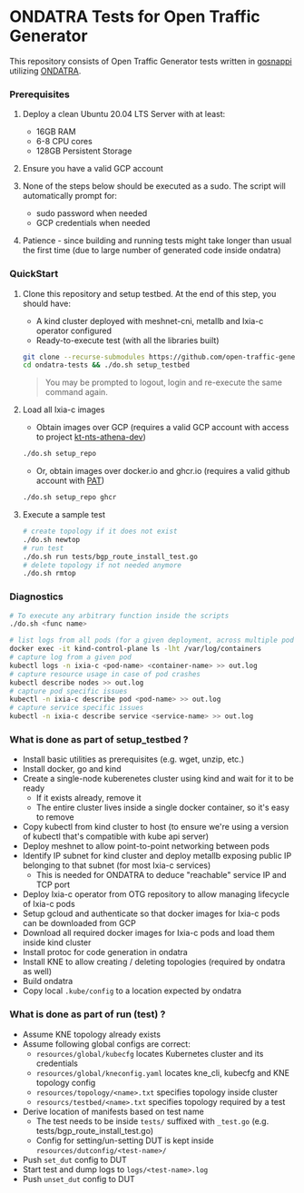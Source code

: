 # ONDATRA Tests for Open Traffic Generator

This repository consists of Open Traffic Generator tests written in [gosnappi](https://pkg.go.dev/github.com/open-traffic-generator/snappi/gosnappi) utilizing [ONDATRA](https://github.com/openconfig/ondatra).

### Prerequisites

1. Deploy a clean Ubuntu 20.04 LTS Server with at least:
   - 16GB RAM
   - 6-8 CPU cores
   - 128GB Persistent Storage

2. Ensure you have a valid GCP account

3. None of the steps below should be executed as a sudo. The script will automatically prompt for:
   - sudo password when needed
   - GCP credentials when needed

4. Patience - since building and running tests might take longer than usual the first time (due to large number of generated code inside ondatra)

### QuickStart

1. Clone this repository and setup testbed. At the end of this step, you should have:
   - A kind cluster deployed with meshnet-cni, metallb and Ixia-c operator configured
   - Ready-to-execute test (with all the libraries built)

   ```sh
   git clone --recurse-submodules https://github.com/open-traffic-generator/ondatra-tests.git
   cd ondatra-tests && ./do.sh setup_testbed
   ```

   > You may be prompted to logout, login and re-execute the same command again.

2. Load all Ixia-c images
   - Obtain images over GCP (requires a valid GCP account with access to project [kt-nts-athena-dev](https://console.cloud.google.com/home/dashboard?project=kt-nts-athena-dev))

   ```sh
   ./do.sh setup_repo
   ```

   - Or, obtain images over docker.io and ghcr.io (requires a valid github account with [PAT](https://docs.github.com/en/authentication/keeping-your-account-and-data-secure/creating-a-personal-access-token))

   ```sh
   ./do.sh setup_repo ghcr
   ```

3. Execute a sample test

   ```sh
   # create topology if it does not exist
   ./do.sh newtop
   # run test
   ./do.sh run tests/bgp_route_install_test.go
   # delete topology if not needed anymore
   ./do.sh rmtop
   ```

### Diagnostics

   ```sh
   # To execute any arbitrary function inside the scripts
   ./do.sh <func name>

   # list logs from all pods (for a given deployment, across multiple pod restarts)
   docker exec -it kind-control-plane ls -lht /var/log/containers
   # capture log from a given pod
   kubectl logs -n ixia-c <pod-name> <container-name> >> out.log
   # capture resource usage in case of pod crashes
   kubectl describe nodes >> out.log
   # capture pod specific issues
   kubectl -n ixia-c describe pod <pod-name> >> out.log
   # capture service specific issues
   kubectl -n ixia-c describe service <service-name> >> out.log
   ```

### What is done as part of setup_testbed ?

- Install basic utilities as prerequisites (e.g. wget, unzip, etc.)
- Install docker, go and kind
- Create a single-node kuberenetes cluster using kind and wait for it to be ready
  - If it exists already, remove it
  - The entire cluster lives inside a single docker container, so it's easy to remove
- Copy kubectl from kind cluster to host (to ensure we're using a version of kubectl that's compatible with kube api server)
- Deploy meshnet to allow point-to-point networking between pods
- Identify IP subnet for kind cluster and deploy metallb exposing public IP belonging to that subnet (for most Ixia-c services)
  - This is needed for ONDATRA to deduce "reachable" service IP and TCP port
- Deploy Ixia-c operator from OTG repository to allow managing lifecycle of Ixia-c pods
- Setup gcloud and authenticate so that docker images for Ixia-c pods can be downloaded from GCP
- Download all required docker images for Ixia-c pods and load them inside kind cluster
- Install protoc for code generation in ondatra
- Install KNE to allow creating / deleting topologies (required by ondatra as well)
- Build ondatra
- Copy local `.kube/config` to a location expected by ondatra

### What is done as part of run (test) ?

- Assume KNE topology already exists
- Assume following global configs are correct:
  - `resources/global/kubecfg` locates Kubernetes cluster and its credentials
  - `resources/global/kneconfig.yaml` locates kne_cli, kubecfg and KNE topology config
  - `resources/topology/<name>.txt` specifies topology inside cluster
  - `resourcs/testbed/<name>.txt` specifies topology required by a test
- Derive location of manifests based on test name
  - The test needs to be inside `tests/` suffixed with `_test.go` (e.g. tests/bgp_route_install_test.go)
  - Config for setting/un-setting DUT is kept inside `resources/dutconfig/<test-name>/`
- Push `set_dut` config to DUT
- Start test and dump logs to `logs/<test-name>.log`
- Push `unset_dut` config to DUT
